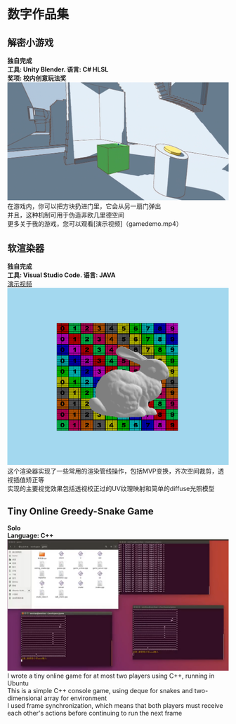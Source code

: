 # 数字作品集
## 解密小游戏
**独自完成**<br>
**工具: Unity Blender. 语言: C# HLSL**<br>
**奖项: 校内创意玩法奖**<br>
![image](game.png)<br>
在游戏内，你可以把方块扔进门里，它会从另一扇门弹出<br>
并且，这种机制可用于伪造非欧几里德空间<br>
更多关于我的游戏，您可以观看[演示视频]（gamedemo.mp4）<br>
## 软渲染器
**独自完成**<br>
**工具: Visual Studio Code. 语言: JAVA**<br>
[演示视频](softRender1.mp4)<br>
![image](pic1.png)<br>
这个渲染器实现了一些常用的渲染管线操作，包括MVP变换，齐次空间裁剪，透视插值矫正等<br>
实现的主要视觉效果包括透视校正过的UV纹理映射和简单的diffuse光照模型<br>
## Tiny Online Greedy-Snake Game
**Solo**<br>
**Language: C++**<br>
![image](snake.png)<br>
I wrote a tiny online game for at most two players using C++, running in Ubuntu<br>
This is a simple C++ console game, using deque for snakes and two-dimensional array for environment  <br>
I used frame synchronization, which means that both players must receive each other's actions before continuing to run the next frame <br>



